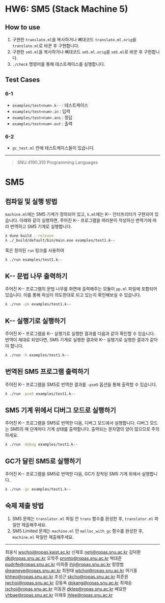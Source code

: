 # HW6: SM5 (Stack Machine 5)

## How to use

1. 구현한 `translate.ml`을 복사하거나 뼈대코드 `translate.ml.orig`을 `translate.ml`로 바꾼 후 구현합니다.
2. 구현한 `sm5.ml`을 복사하거나 뼈대코드 `sm5.ml.orig`을 `sm5.ml`로 바꾼 후 구현합니다.
3. `./check` 명령어를 통해 테스트케이스를 실행합니다.

## Test Cases

### 6-1

- `examples/test<num>.k--` : 테스트케이스
- `examples/test<num>.in`  : 입력
- `examples/test<num>.ans` : 정답
- `examples/test<num>.out` : 출력

### 6-2

- `gc_test.ml` 안에 테스트케이스들이 있습니다.

---

>SNU 4190.310 Programming Languages

# SM5

## 컴파일 및 실행 방법

`machine.ml`에는 SM5 기계가 정의되어 있고, `k.ml`에는 K-- 인터프리터가 구현되어 있습니다. 아래와 같이 실행하면, 주어진 K-- 프로그램을 여러분이 작성하신 번역기에 따라 번역하고 SM5 기계로 실행합니다.

```sh
λ dune build --release
λ ./_build/default/bin/main.exe examples/test1.k--
```

혹은 정의된 `run` 링크를 사용하여

```sh
λ ./run examples/test1.k--
```

## K-- 문법 나무 출력하기

주어진 K-- 프로그램의 문법 나무를 화면에 출력해주는 모듈이 `pp.ml` 파일에 포함되어 있습니다. 이를 통해 파싱이 의도한대로 되고 있는지 확인해보실 수 있습니다.

```sh
λ ./run -pk examples/test1.k--
```

## K-- 실행기로 실행하기

주어진 K-- 프로그램을 K-- 실행기로 실행한 결과를 다음과 같이 확인할 수 있습니다.
번역이 제대로 되었다면, SM5 기계로 실행한 결과와 K-- 실행기로 실행한 결과가 같아야 합니다.

```sh
λ ./run -k examples/test1.k--
```

## 번역된 SM5 프로그램 출력하기

주어진 K-- 프로그램을 SM5로 번역한 결과를 `-psm5` 옵션을 통해 출력할 수 있습니다.

```sh
λ ./run -psm5 examples/test1.k--
```

## SM5 기계 위에서 디버그 모드로 실행하기

주어진 K-- 프로그램을 SM5로 번역한 다음, 디버그 모드에서 실행합니다. 디버그 모드는 SM5의 매 단계마다 기계 상태를 출력합니다. 출력되는 문자열의 양이 많으므로 주의하세요.

```sh
λ ./run -debug examples/test1.k--
```

## GC가 달린 SM5로 실행하기

주어진 K-- 프로그램을 SM5로 번역한 다음, GC가 장착된 SM5 기계 위에서 실행합니다.

```sh
λ ./run -gc examples/test1.k--
```

## 숙제 제출 방법

1. SM5 문제는 `translator.ml` 파일 안 `trans` 함수를 완성한 후, `translator.ml` 파일만 제출해주세요.
2. SM5 Limited 문제는 `machine.ml` 안 `malloc_with_gc` 함수를 완성한 후, `machine.ml` 파일만 제출해주세요.

---
최웅식 <wschoi@ropas.kaist.ac.kr>
신재호 <netj@ropas.snu.ac.kr>
김덕환 <dk@ropas.snu.ac.kr>
오학주 <pronto@ropas.snu.ac.kr>
박대준 <pudrife@ropas.snu.ac.kr>
이희종 <ihji@ropas.snu.ac.kr>
정영범 <dreameye@ropas.snu.ac.kr>
최원태 <wtchoi@ropas.snu.ac.kr>
허기홍 <khheo@ropas.snu.ac.kr>
조성근 <skcho@ropas.snu.ac.kr>
최준원 <jwchoi@ropas.snu.ac.kr>
강동옥 <dokang@ropas.snu.ac.kr>
최재승 <jschoi@ropas.snu.ac.kr>
이동권 <dklee@ropas.snu.ac.kr>
배요한 <yhbae@ropas.snu.ac.kr>
이재호 <jhlee@ropas.snu.ac.kr>
